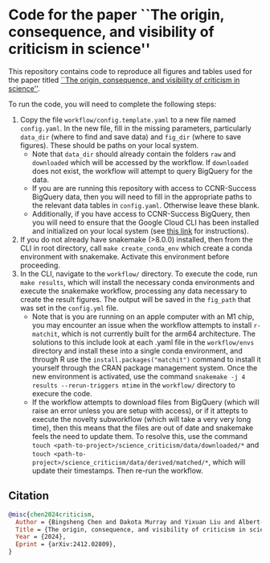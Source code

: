 # Code for the paper ``The origin, consequence, and visibility of criticism in science''

This repository contains code to reproduce all figures and tables used for the paper titled [``The origin, consequence, and visibility of criticism in science''](https://arxiv.org/abs/2412.02809).

To run the code, you will need to complete the following steps:

1. Copy the file `workflow/config.template.yaml` to a new file named `config.yaml`. In the new file, fill in the missing parameters, particularly `data_dir` (where to find and save data) and `fig_dir` (where to save figures). These should be paths on your local system.
    * Note that `data_dir` should already contain the folders `raw` and `downloaded` which will be accessed by the workflow. If `downloaded` does not exist, the workflow will attempt to query BigQuery for the data.
    * If you are are running this repository with access to CCNR-Success BigQuery data, then you will need to fill in the appropriate paths to the relevant data tables in `config.yaml`. Otherwise leave these blank.
    * Additionally, if you have access to CCNR-Success BigQuery, then you will need to ensure that the Google Cloud CLI has been installed and initialized on your local system (see [this link](https://cloud.google.com/sdk/docs/install) for instructions).
3. If you do not already have snakemake (>8.0.0) installed, then from the CLI in root directory, call `make create_conda_env` which create a conda environment with snakemake. Activate this environment before proceeding.
4. In the CLI, navigate to the `workflow/` directory. To execute the code, run `make results`, which will install the necessary conda environments and execute the snakemake workflow, processing any data necessary to create the result figures. The output will be saved in the `fig_path` that was set in the `config.yml` file.
    * Note that is you are running on an apple computer with an M1 chip, you may encounter an issue when the workflow attempts to install `r-matchit`, which is not currently built for the arm64 architecture. The solutions to this include look at each .yaml file in the `workflow/envs` directory and install these into a single conda environment, and through R use the `install.packages("matchit")` command to install it yourself through the CRAN package management system. Once the new environment is activated, use the command `snakemake -j 4 results --rerun-triggers mtime` in the `workflow/` directory to execure the code.
    * If the workflow attempts to download files from BigQuery (which will raise an error unless you are setup with access), or if it attepts to execute the novelty subworkflow (which will take a very very long time), then this means that the files are out of date and snakemake feels the need to update them. To resolve this, use the command `touch <path-to-project>/science_criticism/data/downloaded/*` and `touch <path-to-project>/science_criticism/data/derived/matched/*`, which will update their timestamps. Then re-run the workflow.


## Citation

```bibtex
@misc{chen2024criticism,
  Author = {Bingsheng Chen and Dakota Murray and Yixuan Liu and Albert-László Barabási},
  Title = {The origin, consequence, and visibility of criticism in science},
  Year = {2024},
  Eprint = {arXiv:2412.02809},
}
```
